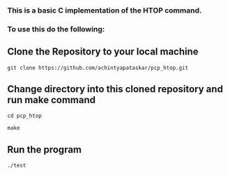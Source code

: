 ### This is a basic C implementation of the HTOP command.

### To use this do the following:
## Clone the Repository to your local machine
`git clone https://github.com/achintyapataskar/pcp_htop.git`
## Change directory into this cloned repository and run make command
`cd pcp_htop`

`make`
## Run the program
`./test`
